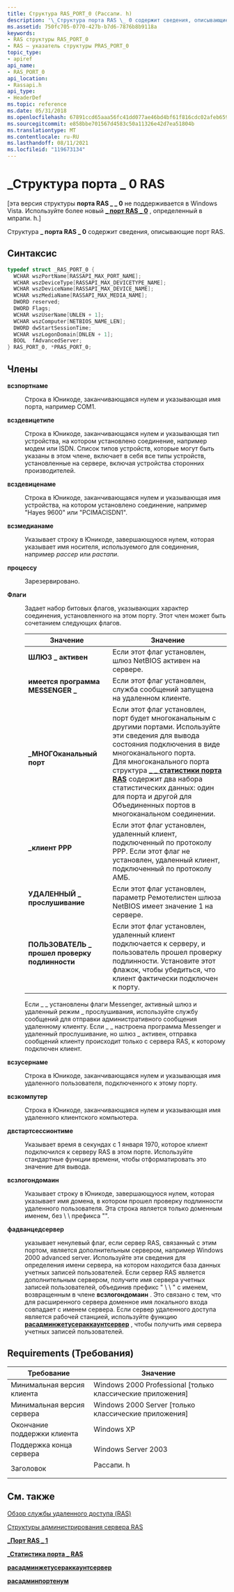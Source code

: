 ```yaml
---
title: Структура RAS_PORT_0 (Рассапи. h)
description: '\_Структура порта RAS \_ 0 содержит сведения, описывающие порт RAS.'
ms.assetid: 750fc705-0770-427b-b7d6-7876b8b9118a
keywords:
- RAS структуры RAS_PORT_0
- RAS — указатель структуры PRAS_PORT_0
topic_type:
- apiref
api_name:
- RAS_PORT_0
api_location:
- Rassapi.h
api_type:
- HeaderDef
ms.topic: reference
ms.date: 05/31/2018
ms.openlocfilehash: 67891ccd65aaa56fc41dd077ae46bd4bf61f816cdc02afeb65964886cbaf9562
ms.sourcegitcommit: e858bbe701567d4583c50a11326e42d7ea51804b
ms.translationtype: MT
ms.contentlocale: ru-RU
ms.lasthandoff: 08/11/2021
ms.locfileid: "119673134"
---
```

# <a name="ras_port_0-structure"></a>\_Структура порта \_ 0 RAS

\[эта версия структуры **порта RAS \_ \_ 0** не поддерживается в Windows Vista. Используйте более новый [**\_ порт RAS \_ 0**](/windows/desktop/api/Mprapi/ns-mprapi-ras_port_0) , определенный в мпрапи. h.\]

Структура **\_ порта RAS \_ 0** содержит сведения, описывающие порт RAS.

## <a name="syntax"></a>Синтаксис


```C++
typedef struct _RAS_PORT_0 {
  WCHAR wszPortName[RASSAPI_MAX_PORT_NAME];
  WCHAR wszDeviceType[RASSAPI_MAX_DEVICETYPE_NAME];
  WCHAR wszDeviceName[RASSAPI_MAX_DEVICE_NAME];
  WCHAR wszMediaName[RASSAPI_MAX_MEDIA_NAME];
  DWORD reserved;
  DWORD Flags;
  WCHAR wszUserName[UNLEN + 1];
  WCHAR wszComputer[NETBIOS_NAME_LEN];
  DWORD dwStartSessionTime;
  WCHAR wszLogonDomain[DNLEN + 1];
  BOOL  fAdvancedServer;
} RAS_PORT_0, *PRAS_PORT_0;
```



## <a name="members"></a>Члены

<dl> <dt>

**всзпортнаме**
</dt> <dd>

Строка в Юникоде, заканчивающаяся нулем и указывающая имя порта, например COM1.

</dd> <dt>

**всздевицетипе**
</dt> <dd>

Строка в Юникоде, заканчивающаяся нулем и указывающая тип устройства, на котором установлено соединение, например модем или ISDN. Список типов устройств, которые могут быть указаны в этом члене, включает в себя все типы устройств, установленные на сервере, включая устройства сторонних производителей.

</dd> <dt>

**всздевиценаме**
</dt> <dd>

Строка в Юникоде, заканчивающаяся нулем и указывающая имя устройства, на котором установлено соединение, например "Hayes 9600" или "PCIMACISDN1".

</dd> <dt>

**всзмедианаме**
</dt> <dd>

Указывает строку в Юникоде, завершающуюся нулем, которая указывает имя носителя, используемого для соединения, например *рассер* или *растапи*.

</dd> <dt>

**процессу**
</dt> <dd>

Зарезервировано.

</dd> <dt>

**Флаги**
</dt> <dd>

Задает набор битовых флагов, указывающих характер соединения, установленного на этом порту. Этот член может быть сочетанием следующих флагов.



| Значение                                                                                                                                                                        | Значение                                                                                                                                                                                                                                                                                                                                                                                    |
|------------------------------------------------------------------------------------------------------------------------------------------------------------------------------|--------------------------------------------------------------------------------------------------------------------------------------------------------------------------------------------------------------------------------------------------------------------------------------------------------------------------------------------------------------------------------------------|
| <span id="GATEWAY_ACTIVE"></span><span id="gateway_active"></span><dl> <dt>**ШЛЮЗ \_ активен**</dt> </dl>             | Если этот флаг установлен, шлюз NetBIOS активен на сервере.<br/>                                                                                                                                                                                                                                                                                                               |
| <span id="MESSENGER_PRESENT"></span><span id="messenger_present"></span><dl> <dt>**имеется программа MESSENGER \_**</dt> </dl>    | Если этот флаг установлен, служба сообщений запущена на удаленном клиенте.<br/>                                                                                                                                                                                                                                                                                                     |
| <span id="PORT_MULTILINKED"></span><span id="port_multilinked"></span><dl> <dt>**\_МНОГОканальный порт**</dt> </dl>       | Если этот флаг установлен, порт будет многоканальным с другими портами. Используйте эти сведения для вывода состояния подключения в виде многоканального порта. <br/> Для многоканального порта структура [**\_ \_ статистики порта RAS**](ras-port-statistics-str.md) содержит два набора статистических данных: один для порта и другой для Объединенных портов в многоканальном соединении.<br/> |
| <span id="PPP_CLIENT"></span><span id="ppp_client"></span><dl> <dt>**\_клиент PPP**</dt> </dl>                         | Если этот флаг установлен, удаленный клиент, подключенный по протоколу PPP. Если этот флаг не установлен, удаленный клиент, подключенный по протоколу АМБ.<br/>                                                                                                                                                                                                                                        |
| <span id="REMOTE_LISTEN"></span><span id="remote_listen"></span><dl> <dt>**УДАЛЕННЫЙ \_ прослушивание**</dt> </dl>                | Если этот флаг установлен, параметр Ремотелистен шлюза NetBIOS имеет значение 1 на сервере.<br/>                                                                                                                                                                                                                                                                               |
| <span id="USER_AUTHENTICATED"></span><span id="user_authenticated"></span><dl> <dt>**ПОЛЬЗОВАТЕЛЬ \_ прошел проверку подлинности**</dt> </dl> | Если этот флаг установлен, удаленный клиент подключается к серверу, и пользователь прошел проверку подлинности. Установите этот флажок, чтобы убедиться, что клиент фактически подключен к порту.<br/>                                                                                                                                                                                                   |



 

Если \_ \_ установлены флаги Messenger, активный шлюз и удаленный режим \_ прослушивания, используйте службу сообщений для отправки административного сообщения удаленному клиенту. Если \_ \_ настроена программа Messenger и удаленный прослушивание, но шлюз \_ активен, отправка сообщений клиенту происходит только с сервера RAS, к которому подключен клиент.

</dd> <dt>

**всзусернаме**
</dt> <dd>

Строка в Юникоде, заканчивающаяся нулем и указывающая имя удаленного пользователя, подключенного к этому порту.

</dd> <dt>

**всзкомпутер**
</dt> <dd>

Строка в Юникоде, заканчивающаяся нулем и указывающая имя удаленного клиентского компьютера.

</dd> <dt>

**двстартсессионтиме**
</dt> <dd>

Указывает время в секундах с 1 января 1970, которое клиент подключился к серверу RAS в этом порте. Используйте стандартные функции времени, чтобы отформатировать это значение для вывода.

</dd> <dt>

**всзлогондомаин**
</dt> <dd>

Указывает строку в Юникоде, завершающуюся нулем, которая указывает имя домена, в котором прошел проверку подлинности удаленного пользователя. Эта строка является только доменным именем, без \\ \\ префикса "".

</dd> <dt>

**фадванцедсервер**
</dt> <dd>

указывает ненулевый флаг, если сервер RAS, связанный с этим портом, является дополнительным сервером, например Windows 2000 advanced server. Используйте эти сведения для определения имени сервера, на котором находится база данных учетных записей пользователей. Если сервер RAS является дополнительным сервером, получите имя сервера учетных записей пользователей, объединив префикс " \\ \\ " с именем, возвращенным в члене **всзлогондомаин** . Это связано с тем, что для расширенного сервера доменное имя локального входа совпадает с именем сервера. Если сервер удаленного доступа является рабочей станцией, используйте функцию [**расадминжетусераккаунтсервер**](rasadmingetuseraccountserver.md) , чтобы получить имя сервера учетных записей пользователей.

</dd> </dl>

## <a name="requirements"></a>Requirements (Требования)



| Требование | Значение |
|-------------------------------------|--------------------------------------------------------------------------------------|
| Минимальная версия клиента<br/> | Windows 2000 Professional \[только классические приложения\]<br/>                           |
| Минимальная версия сервера<br/> | Windows 2000 Server \[только классические приложения\]<br/>                                 |
| Окончание поддержки клиента<br/>    | Windows XP<br/>                                                                |
| Поддержка конца сервера<br/>    | Windows Server 2003<br/>                                                       |
| Заголовок<br/>                   | <dl> <dt>Рассапи. h</dt> </dl> |



## <a name="see-also"></a>См. также

<dl> <dt>

[Обзор службы удаленного доступа (RAS)](about-remote-access-service.md)
</dt> <dt>

[Структуры администрирования сервера RAS](ras-server-administration-structures.md)
</dt> <dt>

[**\_Порт RAS \_ 1**](ras-port-1-str.md)
</dt> <dt>

[**\_Статистика порта \_ RAS**](ras-port-statistics-str.md)
</dt> <dt>

[**расадминжетусераккаунтсервер**](rasadmingetuseraccountserver.md)
</dt> <dt>

[**расадминпортенум**](rasadminportenum.md)
</dt> </dl>

 

 





